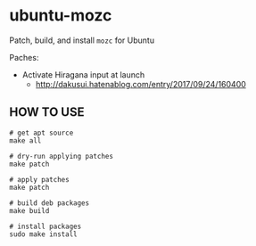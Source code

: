 ubuntu-mozc
===========

Patch, build, and install `mozc` for Ubuntu

Paches:

* Activate Hiragana input at launch
  * http://dakusui.hatenablog.com/entry/2017/09/24/160400

HOW TO USE
----------

    # get apt source
    make all

    # dry-run applying patches
    make patch

    # apply patches
    make patch

    # build deb packages
    make build

    # install packages
    sudo make install
